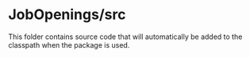# JobOpenings/src

This folder contains source code that will automatically be added to the classpath when
the package is used.
